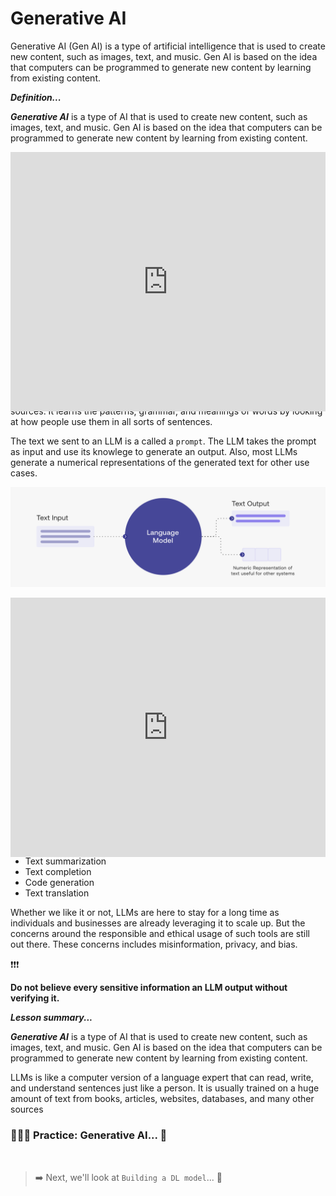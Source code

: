 # Generative AI
Generative AI (Gen AI) is a type of artificial intelligence that is used to create new content, such as images, text, and music. Gen AI is based on the idea that computers can be programmed to generate new content by learning from existing content.

<aside>

**_Definition..._**

**_Generative AI_** is a type of AI that is used to create new content, such as images, text, and music. Gen AI is based on the idea that computers can be programmed to generate new content by learning from existing content.
</aside>

<div style="position: relative; padding-bottom: 56.25%; height: 0;"><iframe width="100%" height="415" src="https://www.youtube.com/embed/G2fqAlgmoPo" title="Linking your CSS" frameborder="0" allow="accelerometer; autoplay; clipboard-write; encrypted-media; gyroscope; picture-in-picture" allowfullscreen></iframe></div>


## Large Language Models (LLMs)

LLMs is like a computer version of a language expert that can read, write, and understand sentences just like a person. It is usually trained on a huge amount of text from books, articles, websites, databases, and many other sources. It learns the patterns, grammar, and meanings of words by looking at how people use them in all sorts of sentences.

The text we sent to an LLM is a called a `prompt`. The LLM takes the prompt as input and use its knowlege to generate an output. Also, most LLMs generate a numerical representations of the generated text for other use cases.

![large-language-models](./dl/large-language-models.png)

<div style="position: relative; padding-bottom: 56.25%; height: 0;"><iframe width="100%" height="415" src="https://www.youtube.com/embed/iR2O2GPbB0E" title="Linking your CSS" frameborder="0" allow="accelerometer; autoplay; clipboard-write; encrypted-media; gyroscope; picture-in-picture" allowfullscreen></iframe></div>

In recent times, we've seen different LLM tools like <a href="https://chat.openai.com/" target="_blank"> **ChatGPT** </a> from _OpenAI_ and <a href="https://bard.google.com/" target="_blank"> **Bard** </a> from _Google_. These tools and many others have taken the world by storm in their applications, which are not limited to the following:

- Chat
- Text generation
- Brainstorming
- Text summarization
- Text completion
- Code generation
- Text translation

Whether we like it or not, LLMs are here to stay for a long time as individuals and businesses are already leveraging it to scale up. But the concerns around the responsible and ethical usage of such tools are still out there. These concerns includes misinformation, privacy, and bias.

<aside>

❗❗❗

**Do not believe every sensitive information an LLM output without verifying it.**
</aside>



<aside>

**_Lesson summary..._**

**_Generative AI_** is a type of AI that is used to create new content, such as images, text, and music. Gen AI is based on the idea that computers can be programmed to generate new content by learning from existing content.

LLMs is like a computer version of a language expert that can read, write, and understand sentences just like a person. It is usually trained on a huge amount of text from books, articles, websites, databases, and many other sources


</aside>

### 👩🏾‍🎨 Practice: Generative AI... 🎯

<br>

> ➡️ Next, we'll look at `Building a DL model`... 🎯